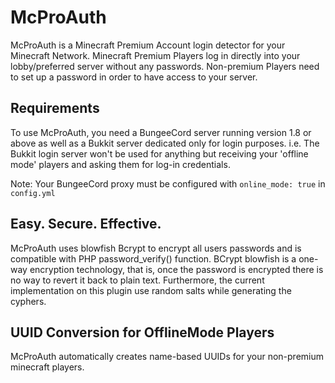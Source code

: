 # McProAuth
McProAuth is a Minecraft Premium Account login detector for your Minecraft Network.
Minecraft Premium Players log in directly into your lobby/preferred server without any passwords.
Non-premium Players need to set up a password in order to have access to your server.

## Requirements

To use McProAuth, you need a BungeeCord server running version 1.8 or above as well as a Bukkit server dedicated only for login purposes. 
i.e. The Bukkit login server won't be used for anything but receiving your 'offline mode' players and asking them for log-in credentials. 

Note: Your BungeeCord proxy must be configured with ``online_mode: true`` in ``config.yml``

## Easy. Secure. Effective.

McProAuth uses blowfish Bcrypt to encrypt all users passwords and is compatible with PHP password_verify() function.
BCrypt blowfish is a one-way encryption technology, that is, once the password is encrypted there is no way to revert it back to plain text. 
Furthermore, the current implementation on this plugin use random salts while generating the cyphers.

## UUID Conversion for OfflineMode Players

McProAuth automatically creates name-based UUIDs for your non-premium minecraft players.

